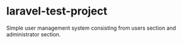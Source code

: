 # laravel-test-project
Simple user management system consisting from users section and administrator section.

